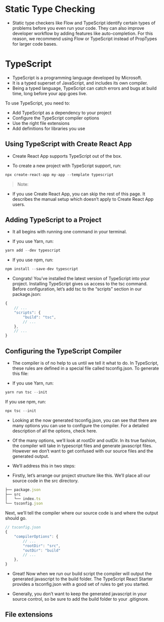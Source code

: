 # Static Type Checking

* Static type checkers like Flow and TypeScript identify certain types of problems before you even run your code. They can also improve developer workflow by adding features like auto-completion. For this reason, we recommend using Flow or TypeScript instead of PropTypes for larger code bases.

# TypeScript

* TypeScript is a programming language developed by Microsoft. 
* It is a typed superset of JavaScript, and includes its own compiler. 
* Being a typed language, TypeScript can catch errors and bugs at build time, long before your app goes live.

To use TypeScript, you need to:

* Add TypeScript as a dependency to your project
* Configure the TypeScript compiler options
* Use the right file extensions
* Add definitions for libraries you use

## Using TypeScript with Create React App

* Create React App supports TypeScript out of the box.

* To create a new project with TypeScript support, run:

```ts
npx create-react-app my-app --template typescript
```

> Note: 

* If you use Create React App, you can skip the rest of this page. It describes the manual setup which doesn’t apply to Create React App users.

## Adding TypeScript to a Project

* It all begins with running one command in your terminal.

* If you use Yarn, run:

```ts
yarn add --dev typescript
```

* If you use npm, run:

```ts
npm install --save-dev typescript
```

* Congrats! You’ve installed the latest version of TypeScript into your project. Installing TypeScript gives us access to the tsc command. Before configuration, let’s add tsc to the “scripts” section in our package.json:

```ts
{
    // ...
    "scripts": {
        "build": "tsc",
        // ...
    },
    // ...
}
```

## Configuring the TypeScript Compiler

* The compiler is of no help to us until we tell it what to do. In TypeScript, these rules are defined in a special file called tsconfig.json. To generate this file:

* If you use Yarn, run:

```ts
yarn run tsc --init
```

If you use npm, run:

```ts
npx tsc --init
```

* Looking at the now generated tsconfig.json, you can see that there are many options you can use to configure the compiler. For a detailed description of all the options, check here.

* Of the many options, we’ll look at rootDir and outDir. In its true fashion, the compiler will take in typescript files and generate javascript files. However we don’t want to get confused with our source files and the generated output.

* We’ll address this in two steps:

* Firstly, let’s arrange our project structure like this. We’ll place all our source code in the src directory.

```ts
├── package.json
├── src
│   └── index.ts 
└── tsconfig.json
```

Next, we’ll tell the compiler where our source code is and where the output should go.

```ts
// tsconfig.json
{
    "compilerOptions": {
        // ...
        "rootDir": "src",
        "outDir": "build"
        // ...
    },
}
```

* Great! Now when we run our build script the compiler will output the generated javascript to the build folder. The TypeScript React Starter provides a tsconfig.json with a good set of rules to get you started.

* Generally, you don’t want to keep the generated javascript in your source control, so be sure to add the build folder to your .gitignore.

## File extensions